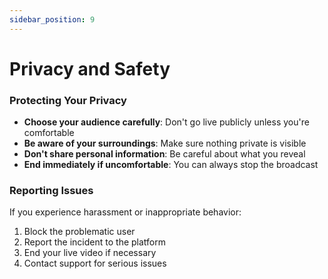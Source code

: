 ```yaml
---
sidebar_position: 9
---
```


# Privacy and Safety

### Protecting Your Privacy

- **Choose your audience carefully**: Don't go live publicly unless you're comfortable
- **Be aware of your surroundings**: Make sure nothing private is visible
- **Don't share personal information**: Be careful about what you reveal
- **End immediately if uncomfortable**: You can always stop the broadcast

### Reporting Issues

If you experience harassment or inappropriate behavior:

1. Block the problematic user
2. Report the incident to the platform
3. End your live video if necessary
4. Contact support for serious issues